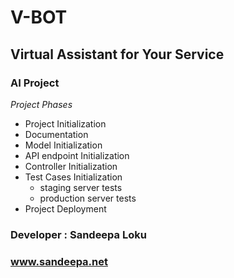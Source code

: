 # V-BOT
## Virtual Assistant for Your Service
### AI Project

*Project Phases*

* Project Initialization
* Documentation
* Model Initialization
* API endpoint Initialization
* Controller Initialization
* Test Cases Initialization
  * staging server tests
  * production server tests
* Project Deployment

### Developer : Sandeepa Loku
### www.sandeepa.net